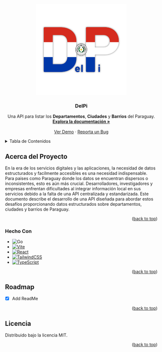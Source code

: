 <!-- Improved compatibility of back to top link: See: https://github.com/fervillalbag/delpi/pull/73 -->
<a name="readme-top"></a>
<!--
*** Thanks for checking out the Best-README-Template. If you have a suggestion
*** that would make this better, please fork the repo and create a pull request
*** or simply open an issue with the tag "enhancement".
*** Don't forget to give the project a star!
*** Thanks again! Now go create something AMAZING! :D
-->



<!-- PROJECT SHIELDS -->
<!--
*** I'm using markdown "reference style" links for readability.
*** Reference links are enclosed in brackets [ ] instead of parentheses ( ).
*** See the bottom of this document for the declaration of the reference variables
*** for contributors-url, forks-url, etc. This is an optional, concise syntax you may use.
*** https://www.markdownguide.org/basic-syntax/#reference-style-links
-->
<!-- [![Contributors][contributors-shield]][contributors-url]
[![Forks][forks-shield]][forks-url]
[![Stargazers][stars-shield]][stars-url]
[![Issues][issues-shield]][issues-url]
[![MIT License][license-shield]][license-url]
[![LinkedIn][linkedin-shield]][linkedin-url] -->



<!-- PROJECT LOGO -->
<br />
<div align="center">
  <a href="https://github.com/fervillalbag/delpi">
    <img src="imgs/DelPi.png" alt="Logo" width="300" height="300">
  </a>

<h3 align="center">DelPi</h3>

  <p align="center">
    Una API para listar los <b>Departamentos</b>, <b>Ciudades</b> y <b>Barrios</b> del Paraguay.
    <br />
    <a href="https://github.com/fervillalbag/delpi"><strong>Explora la documentación »</strong></a>
    <br />
    <br />
    <a href="https://github.com/fervillalbag/delpi">Ver Demo</a>
    ·
    <a href="https://github.com/fervillalbag/delpi/issues/new?labels=bug&template=bug-report---.md">Reporta un Bug</a>
      </p>
</div>



<!-- TABLE OF CONTENTS -->
<details>
  <summary>Tabla de Contenidos</summary>
  <ol>
    <li>
      <a href="#acerca-del-proyecto">Acerca del Proyecto</a>
      <ul>
        <li><a href="#hecho-con">Hecho Con</a></li>
      </ul>
    </li>
    <li><a href="#roadmap">Roadmap</a></li>
    <li><a href="#licencia">Licencia</a></li>
  </ol>
</details>



<!-- ABOUT THE PROJECT -->

## Acerca del Proyecto

En la era de los servicios digitales y las aplicaciones, la necesidad de datos estructurados y facilmente accesibles es
una necesidad indispensable. Para paises como Paraguay donde los datos se encuentran dispersos o inconsistentes, esto es
aún más crucial. Desarrolladores, investigadores y empresas enfrentan dificultades al integrar información local en sus
servicios debido a la falta de una API centralizada y estandarizada. Este documento describe el desarrollo de una API
diseñada para abordar estos desafíos proporcionando datos estructurados sobre departamentos, ciudades y barrios de
Paraguay.

<p align="right">(<a href="#readme-top">back to top</a>)</p>

### Hecho Con

* ![Go](https://img.shields.io/badge/go-%2300ADD8.svg?style=for-the-badge&logo=go&logoColor=white)
* [![Vite][Vite]][Vite-url]
* [![React][React.js]][React-url]
* [![TailwindCSS][TailwindCSS]][TailwindCSS-url]
* [![TypeScript][TypeScript]][TypeScript-url]

<p align="right">(<a href="#readme-top">back to top</a>)</p>


<!-- ROADMAP -->

## Roadmap

- [x] Add ReadMe

<p align="right">(<a href="#readme-top">back to top</a>)</p>

<!-- CONTRIBUTING -->
<!-- ## Contributing

Contributions are what make the open source community such an amazing place to learn, inspire, and create. Any contributions you make are **greatly appreciated**.

If you have a suggestion that would make this better, please fork the repo and create a pull request. You can also simply open an issue with the tag "enhancement".
Don't forget to give the project a star! Thanks again!

1. Fork the Project
2. Create your Feature Branch (`git checkout -b feature/AmazingFeature`)
3. Commit your Changes (`git commit -m 'Add some AmazingFeature'`)
4. Push to the Branch (`git push origin feature/AmazingFeature`)
5. Open a Pull Request

<p align="right">(<a href="#readme-top">back to top</a>)</p>
 -->


<!-- LICENSE -->

## Licencia

Distribuido bajo la licencia MIT.

<p align="right">(<a href="#readme-top">back to top</a>)</p>



<!-- CONTACT -->
<!-- ## Contact

Your Name - [@your_twitter](https://twitter.com/your_username) - email@example.com

Project Link: [https://github.com/your_username/repo_name](https://github.com/your_username/repo_name)

<p align="right">(<a href="#readme-top">back to top</a>)</p> -->


<!-- MARKDOWN LINKS & IMAGES -->
<!-- https://www.markdownguide.org/basic-syntax/#reference-style-links -->

[contributors-shield]: https://img.shields.io/github/contributors/othneildrew/Best-README-Template.svg?style=for-the-badge

[contributors-url]: https://github.com/fervillalbag/delpi/graphs/contributors

[forks-shield]: https://img.shields.io/github/forks/othneildrew/Best-README-Template.svg?style=for-the-badge

[forks-url]: https://github.com/fervillalbag/delpi/network/members

[stars-shield]: https://img.shields.io/github/stars/othneildrew/Best-README-Template.svg?style=for-the-badge

[stars-url]: https://github.com/fervillalbag/delpi/stargazers

[issues-shield]: https://img.shields.io/github/issues/othneildrew/Best-README-Template.svg?style=for-the-badge

[issues-url]: https://github.com/fervillalbag/delpi/issues

[license-shield]: https://img.shields.io/github/license/othneildrew/Best-README-Template.svg?style=for-the-badge

[license-url]: https://github.com/fervillalbag/delpi/blob/master/LICENSE.txt

[Spring]: https://img.shields.io/badge/spring-%236DB33F.svg?style=for-the-badge&logo=spring&logoColor=white

[Spring-url]: https://spring.io/projects/spring-boot/

[Vite]: https://img.shields.io/badge/vite-%23646CFF.svg?style=for-the-badge&logo=vite&logoColor=white

[Vite-url]: https://vitejs.dev/

[React.js]: https://img.shields.io/badge/react-%2320232a.svg?style=for-the-badge&logo=react&logoColor=%2361DAFB

[React-url]: https://react.dev/

[TailwindCSS]: https://img.shields.io/badge/tailwindcss-%2338B2AC.svg?style=for-the-badge&logo=tailwind-css&logoColor=white

[TailwindCSS-url]: https://tailwindcss.com/

[TypeScript]: https://img.shields.io/badge/typescript-%23007ACC.svg?style=for-the-badge&logo=typescript&logoColor=white

[TypeScript-url]: https://www.typescriptlang.org/